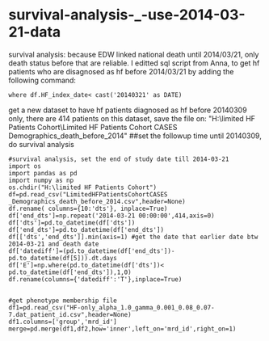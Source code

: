 # survival-analysis-_-use-2014-03-21-data
survival analysis: because EDW linked national death until 2014/03/21, only death status before that are reliable. I editted sql script from Anna, 
to get hf patients who are disagnosed as hf before 2014/03/21 by adding the following command: 

```
where df.HF_index_date< cast('20140321' as DATE)
```
get a new dataset to have hf patients diagnosed as hf before 20140309 only, there are 414 patients on this dataset, save the file on: 
"H:\limited HF Patients Cohort\Limited HF Patients Cohort CASES  Demographics_death_before_2014"
##set the followup time until 20140309, do survival analysis 
```
#survival analysis, set the end of study date till 2014-03-21
import os 
import pandas as pd 
import numpy as np 
os.chdir("H:\limited HF Patients Cohort")
df=pd.read_csv("LimitedHFPatientsCohortCASES _Demographics_death_before_2014.csv",header=None)
df.rename( columns={10:'dts'}, inplace=True)
df['end_dts']=np.repeat('2014-03-21 00:00:00',414,axis=0)
df['dts']=pd.to_datetime(df['dts'])
df['end_dts']=pd.to_datetime(df['end_dts'])
df[['dts','end_dts']].min(axis=1) #get the date that earlier date btw 2014-03-21 and death date 
df['datediff']=(pd.to_datetime(df['end_dts'])-pd.to_datetime(df[5])).dt.days
df['E']=np.where(pd.to_datetime(df['dts'])< pd.to_datetime(df['end_dts']),1,0)
df.rename(columns={'datediff':'T'},inplace=True)


#get phenotype membership file 
df1=pd.read_csv("HF-only_alpha_1.0_gamma_0.001_0.08_0.07-7.dat_patient_id.csv",header=None)
df1.columns=['group','mrd_id']
merge=pd.merge(df1,df2,how='inner',left_on='mrd_id',right_on=1)
```
